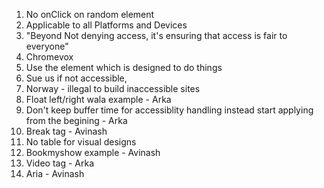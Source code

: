 1. No onClick on random element
2. Applicable to all Platforms and Devices
3. "Beyond Not denying access, it's ensuring that access is fair to everyone"
4. Chromevox
5. Use the element which is designed to do things
6. Sue us if not accessible, 
7. Norway - illegal to build inaccessible sites
8. Float left/right wala example - Arka
9. Don't keep buffer time for accessiblity handling instead start applying from the begining - Arka
10. Break tag - Avinash
11. No table for visual designs
12. Bookmyshow example - Avinash
13. Video tag - Arka
14. Aria - Avinash
